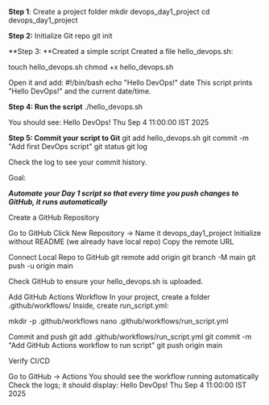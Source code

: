 **Step 1**: Create a project folder
mkdir devops_day1_project
cd devops_day1_project

**Step 2:** Initialize Git repo
git init

**Step 3: **Created a simple script
Created a file hello_devops.sh:

touch hello_devops.sh
chmod +x hello_devops.sh

Open it and add:
#!/bin/bash
echo "Hello DevOps!"
date
This script prints "Hello DevOps!" and the current date/time.

**Step 4: Run the script**
./hello_devops.sh

You should see:
Hello DevOps!
Thu Sep 4 11:00:00 IST 2025

**Step 5: Commit your script to Git**
git add hello_devops.sh
git commit -m "Add first DevOps script"
git status
git log

Check the log to see your commit history.


Goal:

***Automate your Day 1 script so that every time you push changes to GitHub, it runs automatically***

 Create a GitHub Repository

Go to GitHub
Click New Repository → Name it devops_day1_project
Initialize without README (we already have local repo)
Copy the remote URL

Connect Local Repo to GitHub
git remote add origin <your-github-repo-url>
git branch -M main
git push -u origin main

Check GitHub to ensure your hello_devops.sh is uploaded.

Add GitHub Actions Workflow
In your project, create a folder .github/workflows/
Inside, create run_script.yml:

mkdir -p .github/workflows
nano .github/workflows/run_script.yml

 Commit and push
git add .github/workflows/run_script.yml
git commit -m "Add GitHub Actions workflow to run script"
git push origin main


Verify CI/CD

Go to GitHub → Actions
You should see the workflow running automatically
Check the logs; it should display:
Hello DevOps!
Thu Sep 4 11:00:00 IST 2025
